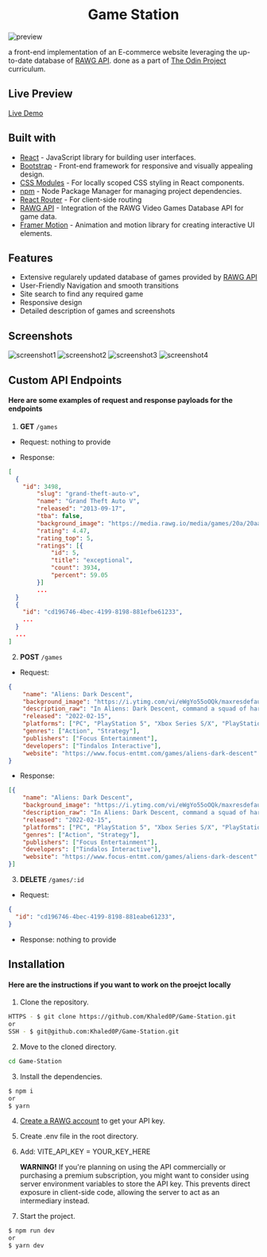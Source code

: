 <h1 align ="center">Game Station</h1>

![preview](./src//assets/preview%20image.png)

a front-end implementation of an E-commerce website leveraging the up-to-date database of [RAWG API](https://rawg.io/apidocs). done as a part of [The Odin Project](https://www.theodinproject.com/) curriculum.

## Live Preview

[Live Demo](https://khaled-game-station.netlify.app/)

## Built with

* [React](https://reactjs.org/) - JavaScript library for building user interfaces.
* [Bootstrap](https://getbootstrap.com/) - Front-end framework for responsive and visually appealing design.
* [CSS Modules](https://github.com/css-modules/css-modules) - For locally scoped CSS styling in React components.
* [npm](https://www.npmjs.com/) - Node Package Manager for managing project dependencies.
* [React Router](https://reactrouter.com/) - For client-side routing
* [RAWG API](https://rawg.io/apidocs) - Integration of the RAWG Video Games Database API for game data.
* [Framer Motion](https://www.framer.com/motion/) - Animation and motion library for creating interactive UI elements.

## Features

* Extensive regularely updated database of games provided by [RAWG API](https://rawg.io/apidocs)
* User-Friendly Navigation and smooth transitions
* Site search to find any required game
* Responsive design
* Detailed description of games and screenshots

## Screenshots

![screenshot1](src/assets/Screenshot1.png)
![screenshot2](src/assets/Screenshot2.png)
![screenshot3](src/assets/Screenshot3.png)
![screenshot4](src/assets/Screenshot4.png)

## Custom API Endpoints

#### Here are some examples of request and response payloads for the endpoints

1. **GET** ```/games```

* Request: nothing to provide

* Response:

```json
[
  {
    "id": 3498,
        "slug": "grand-theft-auto-v",
        "name": "Grand Theft Auto V",
        "released": "2013-09-17",
        "tba": false,
        "background_image": "https://media.rawg.io/media/games/20a/20aa03a10cda45239fe22d035c0ebe64.jpg",
        "rating": 4.47,
        "rating_top": 5,
        "ratings": [{
            "id": 5,
            "title": "exceptional",
            "count": 3934,
            "percent": 59.05
        }]
        ...
  }
  {
    "id": "cd196746-4bec-4199-8198-881efbe61233",
    ...
  }
  ...
]
```

2. **POST** ```/games```

* Request:

```json
{
    "name": "Aliens: Dark Descent",
    "background_image": "https://i.ytimg.com/vi/eWgYo55oOQk/maxresdefault.jpg",
    "description_raw": "In Aliens: Dark Descent, command a squad of hardened Colonial Marines to stop a terrifying Xenomorph outbreak on Moon Lethe. Lead your soldiers in real-time combat against iconic Xenomorphs, rogue operatives from the insatiable Weyland-Yutani Corporation, and a host of horrifying creatures new to the Alien franchise. You are the commander. They are your weapon. Infiltrate large open levels and annihilate enemies with your squad, dispatching orders strategically and intuitively at the touch of a button. Tread carefully, as your foes will adapt their tactics to your actions while hunting you down because death is permanent. Forge unique paths for survival, uncovering shortcuts, creating safe zones, and setting up motion trackers in a persistent world where your actions impact levels forever. Customize your squad with a selection of different classes. Level up and specialize your soldiers with unique abilities and an arsenal of weapons, armor, and perks, for high stakes missions in treacherous territory. Develop your base to research new tech and improve your squad even further. Manage your resources wisely and take calculated risks to outsmart the deadliest creature mankind has ever faced. Can you and your squad stop the outbreak before it’s too late? • Face off in a gripping original Alien story against iconic Xenomorph creatures ranging from Facehuggers to Praetorians, Alien Queens and many more, including rogue human commandos and a brand-new threat unique to this Alien storyline • Lead strategically and change squad tactics from mission to mission, carefully managing your soldiers’ health, resources, and sanity, to avoid permanent team losses and mental breakdowns • Forge unique paths for survival in a persistent world, uncovering shortcuts, creating safe zones and setting up motion trackers to stay one step ahead of these creatures • Assemble and level up squads composed of 5 starting Marines classes, with dozens of specializations, unique abilities and weapons.",
    "released": "2022-02-15",
    "platforms": ["PC", "PlayStation 5", "Xbox Series S/X", "PlayStation", 4, "Xbox", "One"],
    "genres": ["Action", "Strategy"],
    "publishers": ["Focus Entertainment"],
    "developers": ["Tindalos Interactive"],
    "website": "https://www.focus-entmt.com/games/aliens-dark-descent"
}
```

* Response:

```json
[{
    "name": "Aliens: Dark Descent",
    "background_image": "https://i.ytimg.com/vi/eWgYo55oOQk/maxresdefault.jpg",
    "description_raw": "In Aliens: Dark Descent, command a squad of hardened Colonial Marines to stop a terrifying Xenomorph outbreak on Moon Lethe. Lead your soldiers in real-time combat against iconic Xenomorphs, rogue operatives from the insatiable Weyland-Yutani Corporation, and a host of horrifying creatures new to the Alien franchise. You are the commander. They are your weapon. Infiltrate large open levels and annihilate enemies with your squad, dispatching orders strategically and intuitively at the touch of a button. Tread carefully, as your foes will adapt their tactics to your actions while hunting you down because death is permanent. Forge unique paths for survival, uncovering shortcuts, creating safe zones, and setting up motion trackers in a persistent world where your actions impact levels forever. Customize your squad with a selection of different classes. Level up and specialize your soldiers with unique abilities and an arsenal of weapons, armor, and perks, for high stakes missions in treacherous territory. Develop your base to research new tech and improve your squad even further. Manage your resources wisely and take calculated risks to outsmart the deadliest creature mankind has ever faced. Can you and your squad stop the outbreak before it’s too late? • Face off in a gripping original Alien story against iconic Xenomorph creatures ranging from Facehuggers to Praetorians, Alien Queens and many more, including rogue human commandos and a brand-new threat unique to this Alien storyline • Lead strategically and change squad tactics from mission to mission, carefully managing your soldiers’ health, resources, and sanity, to avoid permanent team losses and mental breakdowns • Forge unique paths for survival in a persistent world, uncovering shortcuts, creating safe zones and setting up motion trackers to stay one step ahead of these creatures • Assemble and level up squads composed of 5 starting Marines classes, with dozens of specializations, unique abilities and weapons.",
    "released": "2022-02-15",
    "platforms": ["PC", "PlayStation 5", "Xbox Series S/X", "PlayStation", 4, "Xbox", "One"],
    "genres": ["Action", "Strategy"],
    "publishers": ["Focus Entertainment"],
    "developers": ["Tindalos Interactive"],
    "website": "https://www.focus-entmt.com/games/aliens-dark-descent"
}]
```

3. **DELETE** ```/games/:id```

* Request:

```json
{
  "id": "cd196746-4bec-4199-8198-881eabe61233",
}
```

* Response: nothing to provide

## Installation

#### Here are the instructions if you want to work on the proejct locally

1. Clone the repository.

```sh
HTTPS - $ git clone https://github.com/Khaled0P/Game-Station.git
or
SSH - $ git@github.com:Khaled0P/Game-Station.git
```

2. Move to the cloned directory.

```sh
cd Game-Station
```

3. Install the dependencies.

```sh
$ npm i
or
$ yarn
```

4. [Create a RAWG account](https://rawg.io/apidocs) to get your API key.

5. Create .env file in the root directory.

6. Add: VITE_API_KEY = YOUR_KEY_HERE

    **WARNING!** If you're planning on using the API commercially or purchasing a premium subscription, you might want to consider using server environment variables to store the API key. This prevents direct exposure in client-side code, allowing the server to act as an intermediary instead.

7. Start the project.

```sh
$ npm run dev
or
$ yarn dev
```
